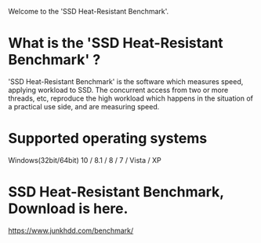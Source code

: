 
Welcome to the 'SSD Heat-Resistant Benchmark'.

What is the 'SSD Heat-Resistant Benchmark' ?
=============================================

'SSD Heat-Resistant Benchmark' is the software which measures speed, applying workload to SSD. 
The concurrent access from two or more threads, etc,
reproduce the high workload which happens in the situation of a practical use side, and are measuring speed. 


Supported operating systems
=============================================

Windows(32bit/64bit) 10 / 8.1 / 8 / 7 / Vista / XP


SSD Heat-Resistant Benchmark, Download is here.
=============================================

https://www.junkhdd.com/benchmark/


